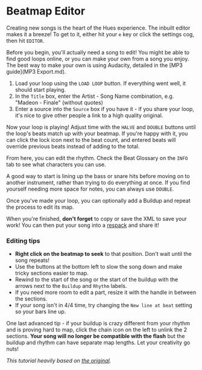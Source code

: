 # Beatmap Editor

Creating new songs is the heart of the Hues experience. The inbuilt editor makes it a breeze! To get to it, either hit your `e` key or click the settings cog, then hit `EDITOR`.

Before you begin, you'll actually need a song to edit! You might be able to find good loops online, or you can make your own from a song you enjoy. The best way to make your own is using Audacity, detailed in the [MP3 guide](MP3 Export.md).

1. Load your loop using the `LOAD LOOP` button. If everything went well, it should start playing.
2. In the `Title` box, enter the Artist - Song Name combination, e.g. "Madeon - Finale" (without quotes)
3. Enter a source into the `Source` box if you have it - if you share your loop, it's nice to give other people a link to a high quality original.

Now your loop is playing! Adjust time with the `HALVE` and `DOUBLE` buttons until the loop's beats match up with your beatmap. If you're happy with it, you can click the lock icon next to the beat count, and entered beats will override previous beats instead of adding to the total.

From here, you can edit the rhythm. Check the Beat Glossary on the `INFO` tab to see what characters you can use.

A good way to start is lining up the bass or snare hits before moving on to another instrument, rather than trying to do everything at once. If you find yourself needing more space for notes, you can always use `DOUBLE`.

Once you've made your loop, you can optionally add a Buildup and repeat the process to edit its map.

When you're finished, **don't forget** to copy or save the XML to save your work! You can then put your song into a [respack](Respacks.md) and share it!

### Editing tips  
- **Right click on the beatmap to seek** to that position. Don't wait until the song repeats!
- Use the buttons at the bottom left to slow the song down and make tricky sections easier to map.
- Rewind to the start of the song or the start of the buildup with the arrows next to the `Buildup` and `Rhythm` labels.
- If you need more room to edit a part, resize it with the handle in between the sections.
- If your song isn't in 4/4 time, try changing the `New line at beat` setting so your bars line up.

One last advanced tip - if your buildup is crazy different from your rhythm and is proving hard to map, click the chain icon on the left to unlink the 2 sections. **Your song will no longer be compatible with the flash** but the buildup and rhythm can have separate map lengths. Let your creativity go nuts!

*This tutorial heavily based on [the original](http://0x40hues.blogspot.com/p/0x40-hues-creation-tutorial.html).*